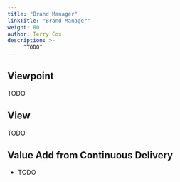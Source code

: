 ```yaml
---
title: "Brand Manager"
linkTitle: "Brand Manager"
weight: 80
author: Terry Cox
description: >-
     "TODO"
---
```

## Viewpoint
TODO

## View
TODO

## Value Add from Continuous Delivery

- TODO
